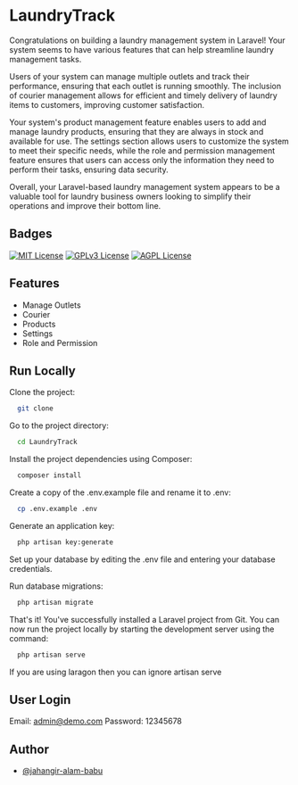
# LaundryTrack

Congratulations on building a laundry management system in Laravel! Your system seems to have various features that can help streamline laundry management tasks.

Users of your system can manage multiple outlets and track their performance, ensuring that each outlet is running smoothly. The inclusion of courier management allows for efficient and timely delivery of laundry items to customers, improving customer satisfaction.

Your system's product management feature enables users to add and manage laundry products, ensuring that they are always in stock and available for use. The settings section allows users to customize the system to meet their specific needs, while the role and permission management feature ensures that users can access only the information they need to perform their tasks, ensuring data security.

Overall, your Laravel-based laundry management system appears to be a valuable tool for laundry business owners looking to simplify their operations and improve their bottom line.





## Badges

[![MIT License](https://img.shields.io/badge/License-MIT-green.svg)](https://choosealicense.com/licenses/mit/)
[![GPLv3 License](https://img.shields.io/badge/License-GPL%20v3-yellow.svg)](https://opensource.org/licenses/)
[![AGPL License](https://img.shields.io/badge/license-AGPL-blue.svg)](http://www.gnu.org/licenses/agpl-3.0)


## Features

- Manage Outlets
- Courier
- Products
- Settings
- Role and Permission


## Run Locally

Clone the project:

```bash
  git clone 
```

Go to the project directory:

```bash
  cd LaundryTrack
```

Install the project dependencies using Composer:

```bash
  composer install
```

Create a copy of the .env.example file and rename it to .env:

```bash
  cp .env.example .env
```

Generate an application key:

```bash
  php artisan key:generate
```

Set up your database by editing the .env file and entering your database credentials.

Run database migrations:

```bash
  php artisan migrate
```

That's it! You've successfully installed a Laravel project from Git. You can now run the project locally by starting the development server using the command:

```bash
  php artisan serve
```

If you are using laragon then you can ignore artisan serve


## User Login

Email: admin@demo.com
Password: 12345678


## Author

- [@jahangir-alam-babu](https://www.github.com/jahangir-alam-babu)

